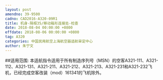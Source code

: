 ```yaml
---
layout: post
amendno: 39-9500
cadno: CAD2016-A320-09R1
title: 机身-隔框35/移动箱形连接处-检查
date: 2018-08-04 00:00:00 +0800
effdate: 2018-08-06 00:00:00 +0800
tag: A320
categories: 中国民用航空上海航空器适航审定中心
author: 朱宁文
---
```


##适用范围:
本适航指令适用于所有制造序列号（MSN）的空客A321-111、A321-112、A321-131、A321-211、A321-212、A321-213、A321-231和A321-232飞机，已经完成空客改装（mod）161341的飞机除外。

